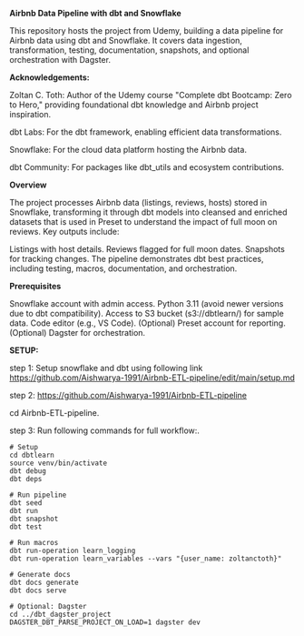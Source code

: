 **Airbnb Data Pipeline with dbt and Snowflake**

This repository hosts the project from Udemy, building a data pipeline for Airbnb data using dbt and Snowflake. It covers data ingestion, transformation, testing, documentation, snapshots, and optional orchestration with Dagster.

**Acknowledgements:**

Zoltan C. Toth: Author of the Udemy course "Complete dbt Bootcamp: Zero to Hero," providing foundational dbt knowledge and Airbnb project inspiration.

dbt Labs: For the dbt framework, enabling efficient data transformations.

Snowflake: For the cloud data platform hosting the Airbnb data.

dbt Community: For packages like dbt_utils and ecosystem contributions.

**Overview**

The project processes Airbnb data (listings, reviews, hosts) stored in Snowflake, transforming it through dbt models into cleansed and enriched datasets that is used in Preset to understand the impact of full moon on reviews. Key outputs include:

Listings with host details.
Reviews flagged for full moon dates.
Snapshots for tracking changes.
The pipeline demonstrates dbt best practices, including testing, macros, documentation, and orchestration.

**Prerequisites**

Snowflake account with admin access.
Python 3.11 (avoid newer versions due to dbt compatibility).
Access to S3 bucket (s3://dbtlearn/) for sample data.
Code editor (e.g., VS Code).
(Optional) Preset account for reporting.
(Optional) Dagster for orchestration.

**SETUP:**

step 1: Setup snowflake and dbt using following link https://github.com/Aishwarya-1991/Airbnb-ETL-pipeline/edit/main/setup.md

step 2: https://github.com/Aishwarya-1991/Airbnb-ETL-pipeline

cd Airbnb-ETL-pipeline.

step 3: Run following commands for full workflow:.
```
# Setup
cd dbtlearn
source venv/bin/activate
dbt debug
dbt deps

# Run pipeline
dbt seed
dbt run
dbt snapshot
dbt test

# Run macros
dbt run-operation learn_logging
dbt run-operation learn_variables --vars "{user_name: zoltanctoth}"

# Generate docs
dbt docs generate
dbt docs serve

# Optional: Dagster
cd ../dbt_dagster_project
DAGSTER_DBT_PARSE_PROJECT_ON_LOAD=1 dagster dev
```
